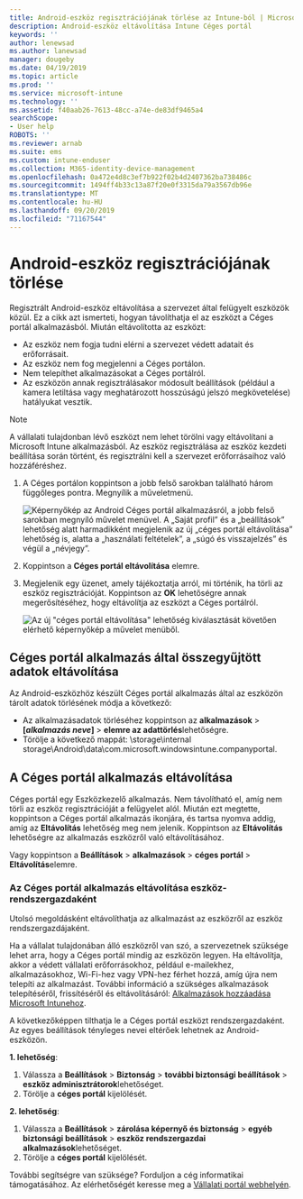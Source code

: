 ```yaml
---
title: Android-eszköz regisztrációjának törlése az Intune-ból | Microsoft Docs
description: Android-eszköz eltávolítása Intune Céges portál
keywords: ''
author: lenewsad
ms.author: lanewsad
manager: dougeby
ms.date: 04/19/2019
ms.topic: article
ms.prod: ''
ms.service: microsoft-intune
ms.technology: ''
ms.assetid: f40aab26-7613-48cc-a74e-de83df9465a4
searchScope:
- User help
ROBOTS: ''
ms.reviewer: arnab
ms.suite: ems
ms.custom: intune-enduser
ms.collection: M365-identity-device-management
ms.openlocfilehash: 0a472e4d8c3ef7b922f02b4d2407362ba738486c
ms.sourcegitcommit: 1494ff4b33c13a87f20e0f3315da79a3567db96e
ms.translationtype: MT
ms.contentlocale: hu-HU
ms.lasthandoff: 09/20/2019
ms.locfileid: "71167544"
---
```

# <a name="unenroll-your-android-device-from-management"></a>Android-eszköz regisztrációjának törlése  

Regisztrált Android-eszköz eltávolítása a szervezet által felügyelt eszközök közül. Ez a cikk azt ismerteti, hogyan távolíthatja el az eszközt a Céges portál alkalmazásból. Miután eltávolította az eszközt:  

* Az eszköz nem fogja tudni elérni a szervezet védett adatait és erőforrásait.
* Az eszköz nem fog megjelenni a Céges portálon.
* Nem telepíthet alkalmazásokat a Céges portálról.
* Az eszközön annak regisztrálásakor módosult beállítások (például a kamera letiltása vagy meghatározott hosszúságú jelszó megkövetelése) hatályukat vesztik.  

> [!NOTE]
> A vállalati tulajdonban lévő eszközt nem lehet törölni vagy eltávolítani a Microsoft Intune alkalmazásból. Az eszköz regisztrálása az eszköz kezdeti beállítása során történt, és regisztrálni kell a szervezet erőforrásaihoz való hozzáféréshez.  

1. A Céges portálon koppintson a jobb felső sarokban található három függőleges pontra. Megnyílik a műveletmenü.

   ![Képernyőkép az Android Céges portál alkalmazásról, a jobb felső sarokban megnyíló művelet menüvel. A „Saját profil” és a „beállítások” lehetőség alatt harmadikként megjelenik az új „céges portál eltávolítása” lehetőség is, alatta a „használati feltételek”, a „súgó és visszajelzés” és végül a „névjegy”.](./media/android_remove_cp_menu_action_after_1705.png)

2. Koppintson a **Céges portál eltávolítása** elemre.  

3. Megjelenik egy üzenet, amely tájékoztatja arról, mi történik, ha törli az eszköz regisztrációját. Koppintson az **OK** lehetőségre annak megerősítéséhez, hogy eltávolítja az eszközt a Céges portálról.

   ![Az új "céges portál eltávolítása" lehetőség kiválasztását követően elérhető képernyőkép a művelet menüből.](./media/android_remove_cp_menu_confirmation_after_1705.png)

## <a name="remove-data-collected-by-the-company-portal-app"></a>Céges portál alkalmazás által összegyűjtött adatok eltávolítása  

Az Android-eszközhöz készült Céges portál alkalmazás által az eszközön tárolt adatok törlésének módja a következő:

- Az alkalmazásadatok törléséhez koppintson az **alkalmazások** > **[*alkalmazás neve*]**  > **elemre az adattörlés**lehetőségre.
- Törölje a következő mappát: \storage\internal storage\Android\data\com.microsoft.windowsintune.companyportal.

## <a name="uninstall-the-company-portal-app"></a>A Céges portál alkalmazás eltávolítása

Céges portál egy Eszközkezelő alkalmazás. Nem távolítható el, amíg nem törli az eszköz regisztrációját a felügyelet alól. Miután ezt megtette, koppintson a Céges portál alkalmazás ikonjára, és tartsa nyomva addig, amíg az **Eltávolítás** lehetőség meg nem jelenik. Koppintson az **Eltávolítás** lehetőségre az alkalmazás eszközről való eltávolításához.  

Vagy koppintson a **Beállítások** > **alkalmazások** > **céges portál** > **Eltávolítás**elemre.  

### <a name="remove-the-company-portal-app-as-a-device-administrator"></a>Az Céges portál alkalmazás eltávolítása eszköz-rendszergazdaként

Utolsó megoldásként eltávolíthatja az alkalmazást az eszközről az eszköz rendszergazdájaként.  

Ha a vállalat tulajdonában álló eszközről van szó, a szervezetnek szüksége lehet arra, hogy a Céges portál mindig az eszközön legyen. Ha eltávolítja, akkor a védett vállalati erőforrásokhoz, például e-mailekhez, alkalmazásokhoz, Wi-Fi-hez vagy VPN-hez férhet hozzá, amíg újra nem telepíti az alkalmazást. További információ a szükséges alkalmazások telepítéséről, frissítéséről és eltávolításáról: [Alkalmazások hozzáadása Microsoft Intunehoz](https://docs.microsoft.com/intune/apps-add.md#apps-that-are-added-automatically-by-intune).  

A következőképpen tilthatja le a Céges portál eszközt rendszergazdaként. Az egyes beállítások tényleges nevei eltérőek lehetnek az Android-eszközön.  

**1. lehetőség**:  

1. Válassza a **Beállítások** > **Biztonság** > **további biztonsági beállítások** > **eszköz adminisztrátorok**lehetőséget.  
2. Törölje a **céges portál** kijelölését.  

**2. lehetőség**:

1. Válassza a **Beállítások** > **zárolása képernyő és biztonság** > **egyéb biztonsági beállítások** > **eszköz rendszergazdai alkalmazások**lehetőséget.
2. Törölje a **céges portál** kijelölését.

További segítségre van szüksége? Forduljon a cég informatikai támogatásához. Az elérhetőségét keresse meg a [Vállalati portál webhelyén](https://go.microsoft.com/fwlink/?linkid=2010980).

